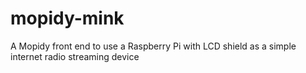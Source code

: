 # mopidy-mink
A Mopidy front end to use a Raspberry Pi with LCD shield as a simple internet radio streaming device
